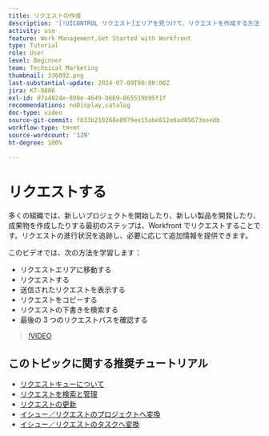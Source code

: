 ```yaml
---
title: リクエストの作成
description: '[!UICONTROL リクエスト]エリアを見つけて、リクエストを作成する方法を説明します。送信されたリクエストと下書きのリクエストを表示する方法を説明します。'
activity: use
feature: Work Management,Get Started with Workfront
type: Tutorial
role: User
level: Beginner
team: Technical Marketing
thumbnail: 336092.png
last-substantial-update: 2024-07-09T00:00:00Z
jira: KT-8806
exl-id: 07a4824e-809e-4649-b669-865519b95f1f
recommendations: noDisplay,catalog
doc-type: video
source-git-commit: f033b210268e8979ee15abe812e6ad85673eeedb
workflow-type: tm+mt
source-wordcount: '129'
ht-degree: 100%

---
```


# リクエストする

多くの組織では、新しいプロジェクトを開始したり、新しい製品を開発したり、成果物を作成したりする最初のステップは、Workfront でリクエストすることです。リクエストの進行状況を追跡し、必要に応じて追加情報を提供できます。

このビデオでは、次の方法を学習します：

* リクエストエリアに移動する
* リクエストする
* 送信されたリクエストを表示する
* リクエストをコピーする
* リクエストの下書きを検索する
* 最後の 3 つのリクエストパスを確認する

>[!VIDEO](https://video.tv.adobe.com/v/336092/?quality=12&learn=on)

## このトピックに関する推奨チュートリアル

* [リクエストキューについて](/help/manage-work/request-queues/understand-request-queues.md)
* [リクエストを検索と管理](/help/manage-work/issues-requests/find-requests.md)
* [リクエストの更新](/help/manage-work/issues-requests/update-a-request.md)
* [イシュー／リクエストのプロジェクトへ変換](/help/manage-work/issues-requests/create-a-project-from-a-request.md)
* [イシュー／リクエストのタスクへ変換](/help/manage-work/issues-requests/convert-issues-to-other-work-items.md)
